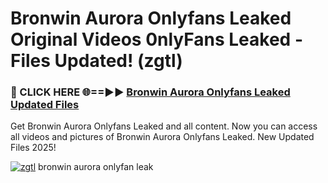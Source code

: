 # Bronwin Aurora Onlyfans Leaked Original Videos 0nlyFans Leaked - Files Updated! (zgtl)

<h3>🔴 CLICK HERE 🌐==►► <a href="https://tinyurl.com/2wckxsce" rel="nofollow">Bronwin Aurora Onlyfans Leaked Updated Files</a></h3>

Get Bronwin Aurora Onlyfans Leaked and all content. Now you can access all videos and pictures of Bronwin Aurora Onlyfans Leaked. New Updated Files 2025!

[![zgtl](https://i.imgur.com/AFduVYN.gif)](https://tinyurl.com/2wckxsce)
bronwin aurora onlyfan leak